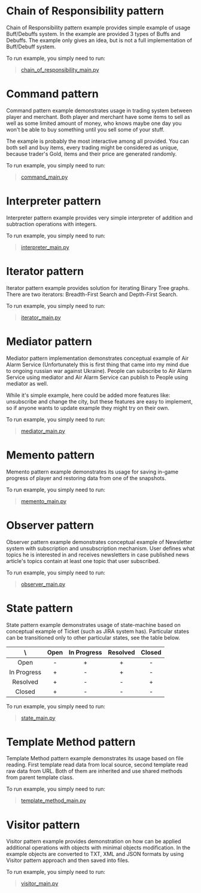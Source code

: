 # Chain of Responsibility pattern

Chain of Responsibility pattern example provides simple example of usage Buff/Debuffs system. In the example are provided 3 types of Buffs and Debuffs. The example only gives an idea, but is not a full implementation of Buff/Debuff system.

To run example, you simply need to run:

> [chain_of_responsibility_main.py](chain_of_responsibility/chain_of_responsibility_main.py)

# Command pattern

Command pattern example demonstrates usage in trading system between player and merchant. Both player and merchant have some items to sell as well as some limited amount of money, who knows maybe one day you won't be able to buy something until you sell some of your stuff.

The example is probably the most interactive among all provided. You can both sell and buy items, every trading might be considered as unique, because trader's Gold, items and their price are generated randomly.

To run example, you simply need to run:

> [command_main.py](command/command_main.py)

# Interpreter pattern

Interpreter pattern example provides very simple interpreter of addition and subtraction operations with integers.

To run example, you simply need to run:

> [interpreter_main.py](interpreter/interpreter_main.py)

# Iterator pattern

Iterator pattern example provides solution for iterating Binary Tree graphs. There are two iterators: Breadth-First Search and Depth-First Search.

To run example, you simply need to run:

> [iterator_main.py](iterator/iterator_main.py)

# Mediator pattern

Mediator pattern implementation demonstrates conceptual example of Air Alarm Service (Unfortunately this is first thing that came into my mind due to ongoing russian war against Ukraine). People can subscribe to Air Alarm Service using mediator and Air Alarm Service can publish to People using mediator as well.  

While it's simple example, here could be added more features like: unsubscribe and change the city, but these features are easy to implement, so if anyone wants to update example they might try on their own.

To run example, you simply need to run:

> [mediator_main.py](mediator/mediator_main.py)

# Memento pattern

Memento pattern example demonstrates its usage for saving in-game progress of player and restoring data from one of the snapshots.

To run example, you simply need to run:

> [memento_main.py](memento/memento_main.py)

# Observer pattern

Observer pattern example demonstrates conceptual example of Newsletter system with subscription and unsubscription mechanism. User defines what topics he is interested in and receives newsletters in case published news article's topics contain at least one topic that user subscribed.

To run example, you simply need to run:

> [observer_main.py](observer/observer_main.py)

# State pattern

State pattern example demonstrates usage of state-machine based on conceptual example of Ticket (such as JIRA system has). Particular states can be transitioned only to other particular states, see the table below.

| \             | Open          | In Progress   | Resolved      | Closed        |
| :-----------: | :-----------: | :-----------: | :-----------: | :-----------: |
| Open          | -             | +             | +             | -             |
| In Progress   | +             | -             | +             | -             |
| Resolved      | +             | -             | -             | +             |
| Closed        | +             | -             | -             | -             |

To run example, you simply need to run:

> [state_main.py](state/state_main.py)

# Template Method pattern

Template Method pattern example demonstrates its usage based on file reading. First template read data from local source, second template read raw data from URL. Both of them are inherited and use shared methods from parent template class.

To run example, you simply need to run:

> [template_method_main.py](template_method/template_method_main.py)

# Visitor pattern

Visitor pattern example provides demonstration on how can be applied additional operations with objects with minimal objects modification. In the example objects are converted to TXT, XML and JSON formats by using Visitor pattern approach and then saved into files. 

To run example, you simply need to run:

> [visitor_main.py](visitor/visitor_main.py)

